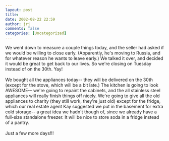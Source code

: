 ```yaml
---
layout: post
title: 
date: 2002-08-22 22:59
author: jrj
comments: false
categories: [Uncategorized]
---
```

We went down to measure a couple things today, and the seller had asked if we would be willing to close early. (Apparently, he's moving to Russia, and for whatever reason he wants to leave early.) We talked it over, and decided it would be great to get back to our lives. So we're closing on Tuesday instead of on the 30th. Yay!<br /><br />We bought all the appliances today-- they will be delivered on the 30th (except for the stove, which will be a bit late.) The kitchen is going to look AWESOME-- we're going to repaint the cabinets, and the all stainless steel appliances will really finish things off nicely. We're going to give all the old appliances to charity (they still work, they're just old) except for the fridge, which our real estate agent Kay suggested we put in the basement for extra cold storage-- a great idea we hadn't though of, since we already have a full-size standalone freezer. It will be nice to store soda in a fridge instead of a pantry.<br /><br />Just a few more days!!!
